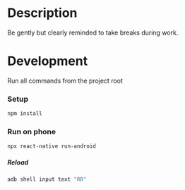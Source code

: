 # Description
Be gently but clearly reminded to take breaks during work.

# Development
Run all commands from the project root

### Setup
```sh
npm install
```

### Run on phone
```sh
npx react-native run-android
```

##### Reload
```sh
adb shell input text "RR"
```